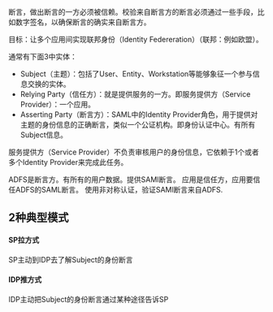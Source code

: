 断言，做出断言的一方必须被信赖。校验来自断言方的断言必须通过一些手段，比如数字签名，以确保断言的确实来自断言方。

目标：让多个应用间实现联邦身份（Identity Federeration）（联邦：例如欧盟）。

通常有下面3中实体：

* Subject（主题）：包括了User、Entity、Workstation等能够象征一个参与信息交换的实体。
* Relying Party（信任方）：就是提供服务的一方。即服务提供方（Service Provider）：一个应用。
* Asserting Party（断言方）：SAML中的Identity Provider角色，用于提供对主题的身份信息的正确断言，类似一个公证机构。即身份认证中心。有所有Subject信息。

服务提供方（Service Provider）不负责审核用户的身份信息，它依赖于1个或者多个Identity Provider来完成此任务。

ADFS是断言方。有所有的用户数据。提供SAMl断言。
应用是信任方，应用要信任ADFS的SAML断言。
使用非对称认证，验证SAMl断言来自ADFS.

## 2种典型模式
#### SP拉方式
SP主动到IDP去了解Subject的身份断言

#### IDP推方式
IDP主动把Subject的身份断言通过某种途径告诉SP